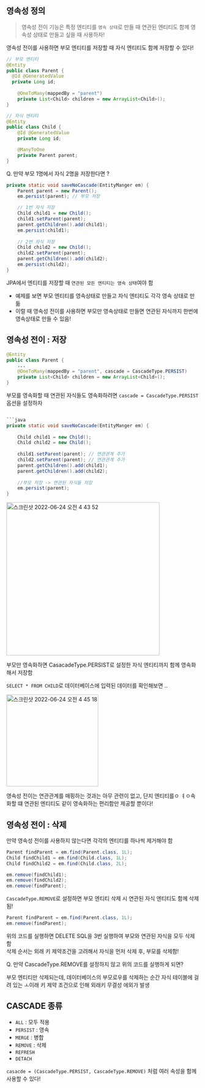 ## 영속성 정의

> 영속성 전이 기능은 특정 엔티티를 ```영속 상태```로 만들 때 연관된 엔티티도 함께 영속성 상태로 만들고 싶을 때 사용하자!

영속성 전이를 사용하면 부모 엔티티를 저장할 때 자식 엔티티도 함께 저장할 수 있다!

```java
// 부모 엔티티
@Entity
public class Parent {
  @Id @GeneratedValue
  private Long id;
  
	@OneToMany(mappedBy = "parent")
	private List<Child> children = new ArrayList<Child>();
}

// 자식 엔티티
@Entity
public class Child {
    @Id @GeneratedValue
    private Long id;

    @ManyToOne
    private Parent parent;
}
```

Q. 만약 부모 1명에서 자식 2명을 저장한다면 ?

```java
private static void saveNoCascade(EntityManger em) {
    Parent parent = new Parent();
    em.persist(parent); // 부모 저장

    // 1번 자식 저장 
    Child child1 = new Child();
    child1.setParent(parent);
    parent.getChildren().add(child1);
    em.persist(child1);
    
    // 2번 자식 저장
    Child child2 = new Child();
    child2.setParent(parent);
    parent.getChildren().add(child2);
    em.persist(child2);
}
```

JPA에서 엔티티를 저장할 때 ```연관된 모든 엔티티는 영속 상태```여야 함
* 예제를 보면 부모 엔티티를 영속상태로 만들고 자식 엔티티도 각각 영속 상태로 만듦
* 이럴 때 영속성 전이를 사용하면 부모만 영속상태로 만들면 연관된 자식까지 한번에 영속상태로 만들 수 있음!

## 영속성 전이 : 저장

```java
@Entity
public class Parent {
    ...
	@OneToMany(mappedBy = "parent", cascade = CascadeType.PERSIST)
	private List<Child> children = new ArrayList<Child>();
}
```

부모를 영속화할 때 연관된 자식들도 영속화하려면 ```cascade = CascadeType.PERSIST``` 옵션을 설정하자

```java

```java
private static void saveNoCascade(EntityManger em) {
 
    Child child1 = new Child();
    Child child2 = new Child();
    
    child1.setParent(parent); // 연관관계 추가
    child2.setParent(parent); // 연관관계 추가
    parent.getChildren().add(child1);
    parent.getChildren().add(child2);
    
    //부모 저장 -> 연관된 자식들 저장
    em.persist(parent);
}
```

<img width="400" alt="스크린샷 2022-06-24 오전 4 43 52" src="https://user-images.githubusercontent.com/97823928/175384270-eb2c3560-c50a-4917-88d6-a2523beda35f.png">

부모만 영속화하면 CasacadeType.PERSIST로 설정한 자식 엔티티까지 함께 영속화해서 저장함  

```SELECT * FROM CHILD```로 데이터베이스에 입력된 데이터를 확인해보면 ..

<img width="240" alt="스크린샷 2022-06-24 오전 4 45 18" src="https://user-images.githubusercontent.com/97823928/175384496-234fcb37-45a0-484b-a54b-28cfcd43fbfe.png">

영속성 전이는 연관관계를 매핑하는 것과는 아무 관련이 없고, 단지 엔티티를ㅇ ㅕㅇ속화할 떄 연관된 엔티티도 같이 영속화하는 편리함만 제공할 뿐이다!

## 영속성 전이 : 삭제

만약 영속성 전이를 사용하지 않는다면 각각의 엔티티를 하나씩 제거해야 함

```java
Parent findParent = em.find(Parent.class, 1L);
Child findChild1 = em.find(Child.class, 1L);
Child findChild2 = em.find(Child.class, 2L);

em.remove(findChild1);
em.remove(findChild2);
em.remove(findParent);
```

```CascadeType.REMOVE```로 설정하면 부모 엔티티 삭제 시 연관된 자식 엔티티도 함께 삭제 됨!

```java
Parent findParent = em.find(Parent.class, 1L);
em.remove(findParent);
```

위의 코드를 실행하면 DELETE SQL을 3번 실행하여 부모와 연관된 자식을 모두 삭제함    
삭제 순서는 외래 키 제약조건을 고려해서 자식을 먼저 삭제 후, 부모를 삭제함!

Q. 만약 CascadeType.REMOVE를 설정하지 않고 위의 코드를 실행하게 되면?

부모 엔티티만 삭제되는데, 데이터베이스의 부모로우를 삭제하는 순간 자식 테이블에 걸려 있는 ㅗ이래 키 제약 조건으로 인해 외래키 무결성 에외가 발생

## CASCADE 종류

* ```ALL``` : 모두 적용
* ```PERSIST``` : 영속
* ```MERGE``` : 병합
* ```REMOVE``` : 삭제
* ```REFRESH```
* ```DETACH```

```casacde = (CascadeType.PERSIST, CascadeType.REMOVE)``` 처럼 여러 속성을 함께 사용할 수 있다!
